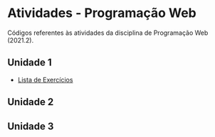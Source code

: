 # Atividades - Programação Web
Códigos referentes às atividades da disciplina de Programação Web (2021.2).

## Unidade 1
- <a href="https://docs.google.com/document/d/17jI3RUEAWBtDN4Hk1Z-7U_HISzLCv6FWfal5udr_vXs/edit?usp=sharing">Lista de Exercícios</a>

## Unidade 2

## Unidade 3
